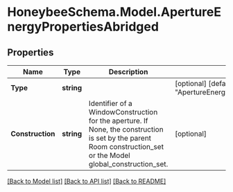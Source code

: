 
# HoneybeeSchema.Model.ApertureEnergyPropertiesAbridged

## Properties

Name | Type | Description | Notes
------------ | ------------- | ------------- | -------------
**Type** | **string** |  | [optional] [default to "ApertureEnergyPropertiesAbridged"]
**Construction** | **string** | Identifier of a WindowConstruction for the aperture. If None, the construction is set by the parent Room construction_set or the Model global_construction_set. | [optional] 

[[Back to Model list]](../README.md#documentation-for-models)
[[Back to API list]](../README.md#documentation-for-api-endpoints)
[[Back to README]](../README.md)

